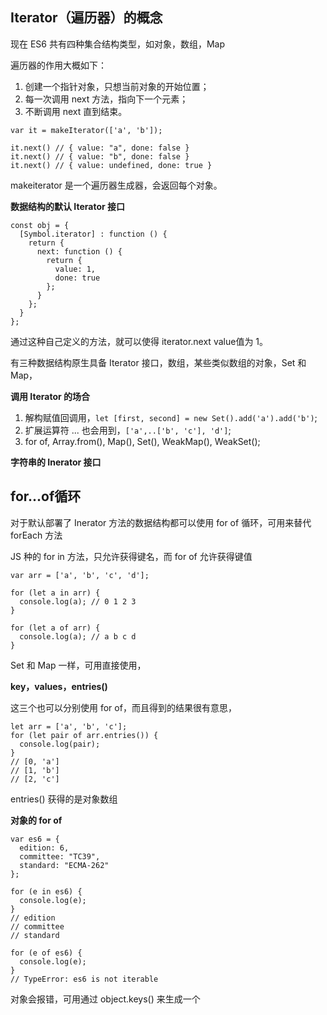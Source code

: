 ## Iterator（遍历器）的概念 

现在 ES6 共有四种集合结构类型，如对象，数组，Map

遍历器的作用大概如下：

1. 创建一个指针对象，只想当前对象的开始位置；
2. 每一次调用 next 方法，指向下一个元素；
3. 不断调用 next 直到结束。

```
var it = makeIterator(['a', 'b']);

it.next() // { value: "a", done: false }
it.next() // { value: "b", done: false }
it.next() // { value: undefined, done: true }
```

makeiterator 是一个遍历器生成器，会返回每个对象。

**数据结构的默认 Iterator 接口**

```
const obj = {
  [Symbol.iterator] : function () {
    return {
      next: function () {
        return {
          value: 1,
          done: true
        };
      }
    };
  }
};
```

通过这种自己定义的方法，就可以使得 iterator.next value值为 1。

有三种数据结构原生具备 Iterator 接口，数组，某些类似数组的对象，Set 和 Map，

**调用 Iterator 的场合**

1. 解构赋值回调用，`let [first, second] = new Set().add('a').add('b')`;
2. 扩展运算符 ... 也会用到，`['a',..['b', 'c'], 'd']`;
3. for of, Array.from(), Map(), Set(), WeakMap(), WeakSet();

**字符串的 Inerator 接口**

## for...of循环 

对于默认部署了 Inerator 方法的数据结构都可以使用 for of 循环，可用来替代 forEach 方法

JS 种的 for in 方法，只允许获得键名，而 for of 允许获得键值

```
var arr = ['a', 'b', 'c', 'd'];

for (let a in arr) {
  console.log(a); // 0 1 2 3
}

for (let a of arr) {
  console.log(a); // a b c d
}
```

Set 和 Map 一样，可用直接使用，

**key，values，entries()**

这三个也可以分别使用 for of，而且得到的结果很有意思，

```
let arr = ['a', 'b', 'c'];
for (let pair of arr.entries()) {
  console.log(pair);
}
// [0, 'a']
// [1, 'b']
// [2, 'c']
```

entries() 获得的是对象数组

**对象的 for of**

```
var es6 = {
  edition: 6,
  committee: "TC39",
  standard: "ECMA-262"
};

for (e in es6) {
  console.log(e);
}
// edition
// committee
// standard

for (e of es6) {
  console.log(e);
}
// TypeError: es6 is not iterable
```

对象会报错，可用通过 object.keys() 来生成一个